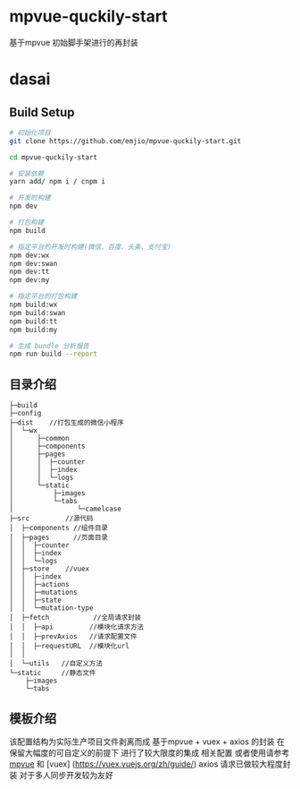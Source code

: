 # mpvue-quckily-start
基于mpvue 初始脚手架进行的再封装
# dasai


## Build Setup

``` bash
# 初始化项目
git clone https://github.com/emjio/mpvue-quckily-start.git

cd mpvue-quckily-start

# 安装依赖
yarn add/ npm i / cnpm i 

# 开发时构建
npm dev

# 打包构建
npm build

# 指定平台的开发时构建(微信、百度、头条、支付宝)
npm dev:wx
npm dev:swan
npm dev:tt
npm dev:my

# 指定平台的打包构建
npm build:wx
npm build:swan
npm build:tt
npm build:my

# 生成 bundle 分析报告
npm run build --report
```

## 目录介绍

```
├─build    
├─config
├─dist    //打包生成的微信小程序
│  └─wx
│      ├─common
│      ├─components
│      ├─pages
│      │  ├─counter
│      │  ├─index
│      │  └─logs
│      └─static
│          ├─images
│          └─tabs
│                └─camelcase
├─src         //源代码
│  ├─components //组件目录
│  ├─pages      //页面目录
│  │  ├─counter
│  │  ├─index
│  │  └─logs
│  ├─store    //vuex 
│  │  ├─index 
│  │  ├─actions
│  │  ├─mutations   
│  │  ├─state       
│  │  └─mutation-type   
│  ├─fetch           //全局请求封装
│  │  ├─api         //模块化请求方法 
│  │  ├─prevAxios   //请求配置文件
│  │  ├─requestURL  //模块化url
│  │
│  └─utils   //自定义方法
└─static     //静态文件
    ├─images
    └─tabs

```
## 模板介绍

该配置结构为实际生产项目文件剥离而成 
基于mpvue + vuex + axios 的封装 在保留大幅度的可自定义的前提下 进行了较大限度的集成
相关配置 或者使用请参考 [mpvue](http://vuejs-templates.github.io/webpack/) 和 [vuex]
(https://vuex.vuejs.org/zh/guide/)
axios 请求已做较大程度封装 对于多人同步开发较为友好

